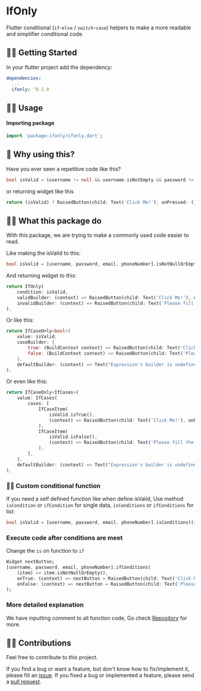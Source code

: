 # IfOnly

Flutter conditional (`if`-`else` / `switch`-`case`) helpers to make a more readable and simplifier conditional code.

## 🏃‍♂️ Getting Started

In your flutter project add the dependency:

```yml
dependencies:
  ...
  ifonly: ^0.1.0
```

## 🧞‍♂️ Usage
#### Importing package
```dart
import 'package:ifonly/ifonly.dart';
```

## 🐋 Why using this?

Have you ever seen a repetitive code like this?

```dart
bool isValid = (username != null && username.isNotEmpty && password != null && password.isNotEmpty && email != null && email.isNotEmpty && phoneNumber != null && phoneNumber.isNotEmpty);
```

or returning widget like this

```dart
return (isValid) ? RaisedButton(child: Text('Click Me!'), onPressed: () => print('Hi!');) : RaisedButton(child: Text('Please fill the empty field first!'), onPressed: null;
```

## 🧙‍♂️ What this package do

With this package, we are trying to make a commonly used code easier to read.

Like making the isValid to this:

```dart
bool isValid = [username, password, email, phoneNumber].isNotNullOrEmpties();
```

And returning widget to this:

```dart
return IfOnly(
    condition: isValid,
    validBuilder: (context) => RaisedButton(child: Text('Click Me!'), onPressed: () => print('Hi!');),
    invalidBuilder: (context) => RaisedButton(child: Text('Please fill the empty field first!'),
),
```

Or like this:

```dart
return IfCaseOnly<bool>(
    value: isValid,
    caseBuilder: {
        true: (BuildContext context) => RaisedButton(child: Text('Click Me!'), onPressed: () => print('Hi!');),
        false: (BuildContext context) => RaisedButton(child: Text('Please fill the empty field first!'),
    },
    defaultBuilder: (context) => Text("Expression's builder is undefined. please input it to caseBuilder."),
),
```
Or even like this:

```dart
return IfCaseOnly<IfCases>(
    value: IfCases(
        cases: [
            IfCaseItem(
                isValid.isTrue(),
                (context) => RaisedButton(child: Text('Click Me!'), onPressed: () => print('Hi!');)
            ),
            IfCaseItem(
                isValid.isFalse(),
                (context) => RaisedButton(child: Text('Please fill the empty field first!'),
            ),
        ],
    ),
    defaultBuilder: (context) => Text("Expression's builder is undefined. please input it to caseBuilder."),
),
```

### 👨‍🎨 Custom conditional function

If you need a self defined function like when define isValid, 
Use method `isCondition` or `ifCondition` for single data, `isConditions` or `ifConditions` for list:

```dart
bool isValid = [username, password, email, phoneNumber].isConditions((item) => item.isNotNullOrEmpty());
```

### Execute code after conditions are meet

Change the `is` on function to `if`

```dart
Widget nextButton;
[username, password, email, phoneNumber].ifConditions(
    (item) => item.isNotNullOrEmpty(),
    onTrue: (context) => nextButton = RaisedButton(child: Text('Click Me!'), onPressed: () => print('Hi!');),
    onFalse: (context) => nextButton = RaisedButton(child: Text('Please fill the empty field first!'),
);
```

### More detailed explanation

We have inputting comment to all function code, Go check [Repository](https://github.com/agungnursatria/ifonly/lib) for more.

## 🙏🏻  Contributions

Feel free to contribute to this project.

If you find a bug or want a feature, but don't know how to fix/implement it, please fill an [issue](https://github.com/agungnursatria/ifonly/issues).
If you fixed a bug or implemented a feature, please send a [pull request](https://github.com/agungnursatria/ifonly/pulls).
